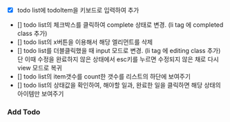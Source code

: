 - [X] todo list에 todoItem을 키보드로 입력하여 추가
- [] todo list의 체크박스를 클릭하여 complete 상태로 변경. (li tag 에 completed class 추가)
- [] todo list의 x버튼을 이용해서 해당 엘리먼트를 삭제
- [] todo list를 더블클릭했을 때 input 모드로 변경. (li tag 에 editing class 추가) 단 이때 수정을 완료하지 않은 상태에서 esc키를 누르면 수정되지 않은 채로 다시 view 모드로 복귀
- [] todo list의 item갯수를 count한 갯수를 리스트의 하단에 보여주기
- [] todo list의 상태값을 확인하여, 해야할 일과, 완료한 일을 클릭하면 해당 상태의 아이템만 보여주기



### Add Todo 

